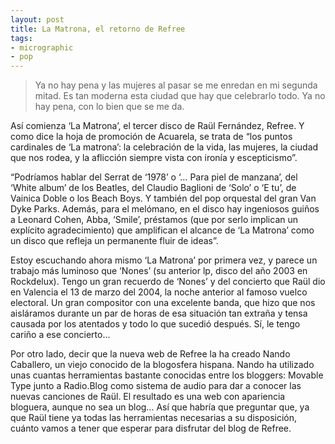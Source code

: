 ```yaml
---
layout: post
title: La Matrona, el retorno de Refree
tags:
- micrographic
- pop
---
```

<blockquote>
Ya no hay pena
y las mujeres al pasar
se me enredan
en mi segunda mitad.
Es tan moderna esta ciudad
que hay que celebrarlo todo.
Ya no hay pena,
con lo bien que se me da.
</blockquote>

Así comienza ‘La Matrona’, el tercer disco de Raül Fernández, Refree. Y como dice la hoja de promoción de Acuarela, se trata de “los puntos cardinales de ‘La matrona’: la celebración de la vida, las mujeres, la ciudad que nos rodea, y la aflicción siempre vista con ironía y escepticismo”.

“Podríamos hablar del Serrat de ‘1978’ o ‘… Para piel de manzana’, del ‘White album’ de los Beatles, del Claudio Baglioni de ‘Solo’ o ‘E tu’, de Vainica Doble o los Beach Boys. Y también del pop orquestal del gran Van Dyke Parks. Además, para el melómano, en el disco hay ingeniosos guiños a Leonard Cohen, Abba, ‘Smile’, préstamos (que por serlo implican un explícito agradecimiento) que amplifican el alcance de ‘La Matrona’ como un disco que refleja un permanente fluir de ideas”.

Estoy escuchando ahora mismo ‘La Matrona’ por primera vez, y parece un trabajo más luminoso que ‘Nones’ (su anterior lp, disco del año 2003 en Rockdelux). Tengo un gran recuerdo de ‘Nones’ y del concierto que Raül dio en Valencia el 13 de marzo del 2004, la noche anterior al famoso vuelco electoral. Un gran compositor con una excelente banda, que hizo que nos aisláramos durante un par de horas de esa situación tan extraña y tensa causada por los atentados y todo lo que sucedió después. Sí, le tengo cariño a ese concierto…

Por otro lado, decir que la nueva web de Refree la ha creado Nando Caballero, un viejo conocido de la blogosfera hispana. Nando ha utilizado unas cuantas herramientas bastante conocidas entre los bloggers: Movable Type junto a Radio.Blog como sistema de audio para dar a conocer las nuevas canciones de Raül. El resultado es una web con apariencia bloguera, aunque no sea un blog… Así que habría que preguntar que, ya que Raül tiene ya todas las herramientas necesarias a su disposición, cuánto vamos a tener que esperar para disfrutar del blog de Refree.
